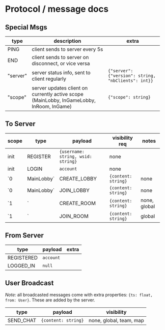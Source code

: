 # Protocol / message docs

## Special Msgs

| type | description | extra |
|--- |--- |--- |
| PING | client sends to server every 5s ||
| END | client sends to server on disconnect, or vice versa ||
| "server" | server status info, sent to client regularly | `{"server": {"version": string, "nbClients": int}}` |
| "scope" | server updates client on currently active scope (MainLobby, InGameLobby, InRoom, InGame) | `{"scope": string}` |

## To Server

| scope | type | payload | visibility req | notes |
|--- |--- |--- |--- |--- |
| init | REGISTER | `{username: string, wsid: string}` | none ||
| init | LOGIN | `account` | none ||
| `0|MainLobby` | CREATE_LOBBY | `{content: string}` | none | used by developers to create a game lobby. note: lobbies that are not whitelisted may be deleted after 1hr. |
| `0|MainLobby` | JOIN_LOBBY | `{content: string}` | none | join a game lobby |
| `1|<LobbyName>` | CREATE_ROOM | `{content: string}` | none, global | visibility corresponds to private/public room. public rooms are listed and can be joined by anyone. |
| `1|<LobbyName>` | JOIN_ROOM | `{content: string}` | global ||

## From Server

| type | payload | extra |
|--- |--- |--- |
| REGISTERED | `account` | |
| LOGGED_IN | `null` | |

## User Broadcast

*Note:* all broadcasted messages come with extra properties: `{ts: float, from: User}`.
These are added by the server.

| type | payload | visibility |
|--- |--- |--- |
| SEND_CHAT | `{content: string}` | none, global, team, map |
